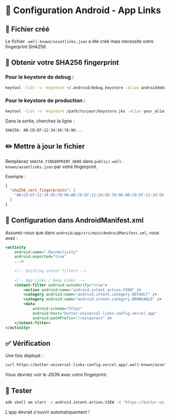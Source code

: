 # 🔧 Configuration Android - App Links

## 📝 Fichier créé

Le fichier `.well-known/assetlinks.json` a été créé mais nécessite votre fingerprint SHA256.

## 🔑 Obtenir votre SHA256 fingerprint

### Pour le keystore de debug :
```bash
keytool -list -v -keystore ~/.android/debug.keystore -alias androiddebugkey -storepass android -keypass android
```

### Pour le keystore de production :
```bash
keytool -list -v -keystore /path/to/your/keystore.jks -alias your_alias
```

Dans la sortie, cherchez la ligne :
```
SHA256: AB:CD:EF:12:34:56:78:90...
```

## ✏️ Mettre à jour le fichier

Remplacez `SHA256_FINGERPRINT_HERE` dans `public/.well-known/assetlinks.json` par votre fingerprint.

Exemple :
```json
{
  "sha256_cert_fingerprints": [
    "AB:CD:EF:12:34:56:78:90:AB:CD:EF:12:34:56:78:90:AB:CD:EF:12:34:56:78:90:AB:CD:EF:12:34:56:78:90"
  ]
}
```

## 📱 Configuration dans AndroidManifest.xml

Assurez-vous que dans `android/app/src/main/AndroidManifest.xml`, vous avez :

```xml
<activity
    android:name=".MainActivity"
    android:exported="true"
    ...>
    
    <!-- Existing intent filters -->
    
    <!-- App Links / Deep Links -->
    <intent-filter android:autoVerify="true">
        <action android:name="android.intent.action.VIEW" />
        <category android:name="android.intent.category.DEFAULT" />
        <category android:name="android.intent.category.BROWSABLE" />
        <data 
            android:scheme="https"
            android:host="butter-universal-links-config.vercel.app"
            android:pathPrefix="/restaurant" />
    </intent-filter>
</activity>
```

## ✅ Vérification

Une fois déployé :
```bash
curl https://butter-universal-links-config.vercel.app/.well-known/assetlinks.json
```

Vous devriez voir le JSON avec votre fingerprint.

## 🧪 Tester

```bash
adb shell am start -a android.intent.action.VIEW -d "https://butter-universal-links-config.vercel.app/restaurant/TEST123"
```

L'app devrait s'ouvrir automatiquement !

